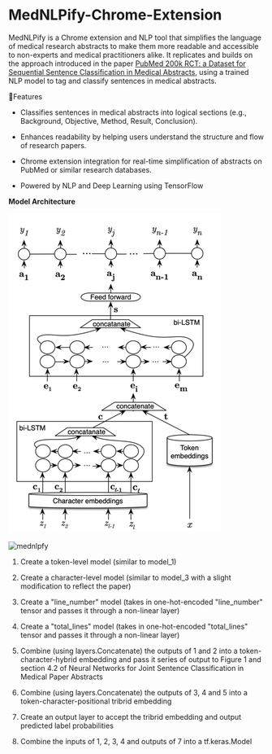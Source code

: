 # MedNLPify-Chrome-Extension
MedNLPify is a Chrome extension and NLP tool that simplifies the language of medical research abstracts to make them
more readable and accessible to non-experts and medical practitioners alike. It replicates and builds on the approach 
introduced in the paper <a href="https://arxiv.org/pdf/1612.05251">PubMed 200k RCT: a Dataset for Sequential Sentence Classification in Medical Abstracts</a>, 
using a trained NLP model to tag and classify sentences in medical abstracts.

 🚀Features
* Classifies sentences in medical abstracts into logical sections (e.g., Background, Objective, Method, Result, Conclusion).

* Enhances readability by helping users understand the structure and flow of research papers.

*  Chrome extension integration for real-time simplification of abstracts on PubMed or similar research databases.

* Powered by NLP and Deep Learning using TensorFlow 

**Model Architecture**

![img.png](images/img.png)

![mednlpfy](https://github.com/user-attachments/assets/b9670b17-2d50-4d24-be8d-22997a27c7d5)


1. Create a token-level model (similar to model_1)

2. Create a character-level model (similar to model_3 with a slight modification to reflect the paper)

3. Create a "line_number" model (takes in one-hot-encoded "line_number" tensor and passes it through a non-linear layer)

4. Create a "total_lines" model (takes in one-hot-encoded "total_lines" tensor and passes it through a non-linear layer)

5. Combine (using layers.Concatenate) the outputs of 1 and 2 into a token-character-hybrid embedding and pass it series of output to Figure 1 and section 4.2 of Neural Networks for Joint Sentence Classification in Medical Paper Abstracts
6. Combine (using layers.Concatenate) the outputs of 3, 4 and 5 into a token-character-positional tribrid embedding
7. Create an output layer to accept the tribrid embedding and output predicted label probabilities
8. Combine the inputs of 1, 2, 3, 4 and outputs of 7 into a tf.keras.Model

